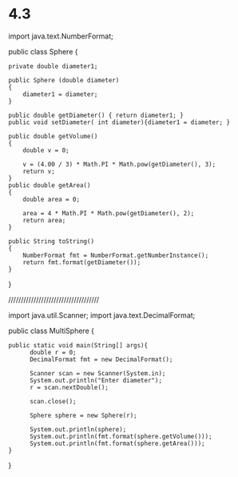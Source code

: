 # 4.3

import java.text.NumberFormat;


public class Sphere {
    
    private double diameter1;
    
    public Sphere (double diameter)
    {
        diameter1 = diameter;
    }
    
    public double getDiameter() { return diameter1; }
    public void setDiameter( int diameter){diameter1 = diameter; }
    
    public double getVolume()
    {
        double v = 0;
         
        v = (4.00 / 3) * Math.PI * Math.pow(getDiameter(), 3);
        return v;
    }
    public double getArea()
    {
        double area = 0;
        
        area = 4 * Math.PI * Math.pow(getDiameter(), 2);
        return area;
    }
    
    public String toString()
    {
        NumberFormat fmt = NumberFormat.getNumberInstance();
        return fmt.format(getDiameter());
    }
}

////////////////////////////////////

import java.util.Scanner;
import java.text.DecimalFormat;

public class MultiSphere {

    public static void main(String[] args){
          double r = 0;
          DecimalFormat fmt = new DecimalFormat();
          
          Scanner scan = new Scanner(System.in);
          System.out.println("Enter diameter");
          r = scan.nextDouble();
          
          scan.close();
          
          Sphere sphere = new Sphere(r);
          
          System.out.println(sphere);
          System.out.println(fmt.format(sphere.getVolume()));
          System.out.println(fmt.format(sphere.getArea()));
    }
}

